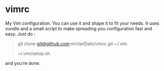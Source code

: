vimrc
=====

My Vim configuration. You can use it and shape it to fit your needs. It uses vundle and a small script to
make spreading you configuration fast and easy. Just do :

> git clone git@github.com:mrVanDalo/vimrc.git ~/.vim

> ~/.vim/setup.sh
 
and you're done.
